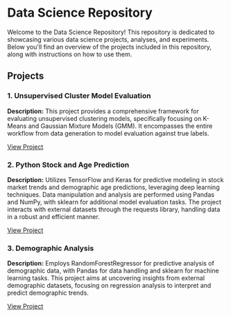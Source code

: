 # Data Science Repository
Welcome to the Data Science Repository! This repository is dedicated to showcasing various data science projects, analyses, and experiments. Below you'll find an overview of the projects included in this repository, along with instructions on how to use them.

## Projects

### 1. Unsupervised Cluster Model Evaluation

**Description:** This project provides a comprehensive framework for evaluating unsupervised clustering models, specifically focusing on K-Means and Gaussian Mixture Models (GMM). It encompasses the entire workflow from data generation to model evaluation against true labels.

[View Project](UnsupervisedClusterModelEvaluation.ipynb)

### 2. Python Stock and Age Prediction

**Description:** Utilizes TensorFlow and Keras for predictive modeling in stock market trends and demographic age predictions, leveraging deep learning techniques. Data manipulation and analysis are performed using Pandas and NumPy, with sklearn for additional model evaluation tasks. The project interacts with external datasets through the requests library, handling data in a robust and efficient manner.

[View Project](PythonStockandAgePrediction.ipynb)

### 3. Demographic Analysis

**Description:** Employs RandomForestRegressor for predictive analysis of demographic data, with Pandas for data handling and sklearn for machine learning tasks. This project aims at uncovering insights from external demographic datasets, focusing on regression analysis to interpret and predict demographic trends.

[View Project](DemographicAnalysis.ipynb)
